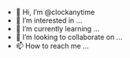 - 👋 Hi, I’m @clockanytime
- 👀 I’m interested in ...
- 🌱 I’m currently learning ...
- 💞️ I’m looking to collaborate on ...
- 📫 How to reach me ...

<!---
clockanytime/clockanytime is a ✨ special ✨ repository because its `README.md` (this file) appears on your GitHub profile.
You can click the Preview link to take a look at your changes.
--->
